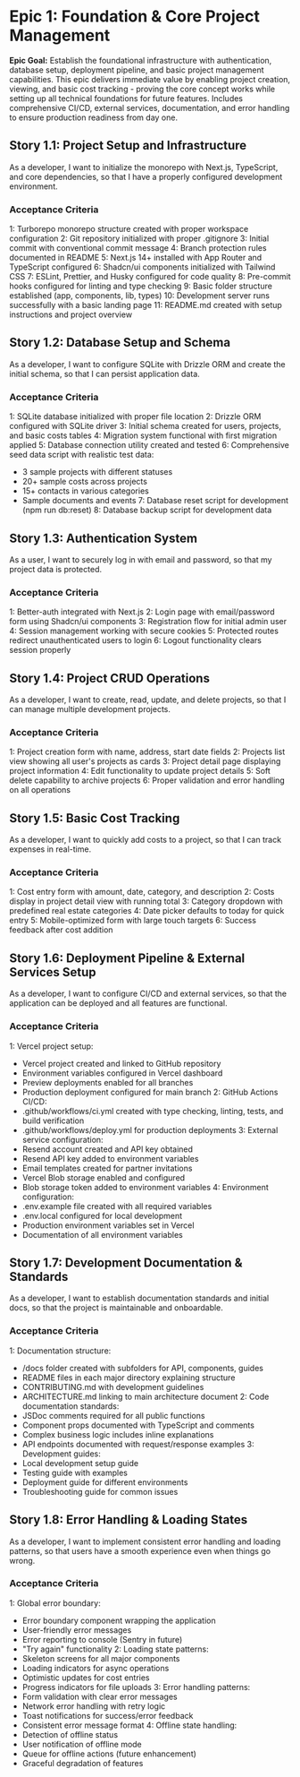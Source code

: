 # Epic 1: Foundation & Core Project Management

**Epic Goal:** Establish the foundational infrastructure with authentication, database setup, deployment pipeline, and basic project management capabilities. This epic delivers immediate value by enabling project creation, viewing, and basic cost tracking - proving the core concept works while setting up all technical foundations for future features. Includes comprehensive CI/CD, external services, documentation, and error handling to ensure production readiness from day one.

## Story 1.1: Project Setup and Infrastructure

As a developer,
I want to initialize the monorepo with Next.js, TypeScript, and core dependencies,
so that I have a properly configured development environment.

### Acceptance Criteria
1: Turborepo monorepo structure created with proper workspace configuration
2: Git repository initialized with proper .gitignore
3: Initial commit with conventional commit message
4: Branch protection rules documented in README
5: Next.js 14+ installed with App Router and TypeScript configured
6: Shadcn/ui components initialized with Tailwind CSS
7: ESLint, Prettier, and Husky configured for code quality
8: Pre-commit hooks configured for linting and type checking
9: Basic folder structure established (app, components, lib, types)
10: Development server runs successfully with a basic landing page
11: README.md created with setup instructions and project overview

## Story 1.2: Database Setup and Schema

As a developer,
I want to configure SQLite with Drizzle ORM and create the initial schema,
so that I can persist application data.

### Acceptance Criteria
1: SQLite database initialized with proper file location
2: Drizzle ORM configured with SQLite driver
3: Initial schema created for users, projects, and basic costs tables
4: Migration system functional with first migration applied
5: Database connection utility created and tested
6: Comprehensive seed data script with realistic test data:
   - 3 sample projects with different statuses
   - 20+ sample costs across projects
   - 15+ contacts in various categories
   - Sample documents and events
7: Database reset script for development (npm run db:reset)
8: Database backup script for development data

## Story 1.3: Authentication System

As a user,
I want to securely log in with email and password,
so that my project data is protected.

### Acceptance Criteria
1: Better-auth integrated with Next.js
2: Login page with email/password form using Shadcn/ui components
3: Registration flow for initial admin user
4: Session management working with secure cookies
5: Protected routes redirect unauthenticated users to login
6: Logout functionality clears session properly

## Story 1.4: Project CRUD Operations

As a developer,
I want to create, read, update, and delete projects,
so that I can manage multiple development projects.

### Acceptance Criteria
1: Project creation form with name, address, start date fields
2: Projects list view showing all user's projects as cards
3: Project detail page displaying project information
4: Edit functionality to update project details
5: Soft delete capability to archive projects
6: Proper validation and error handling on all operations

## Story 1.5: Basic Cost Tracking

As a developer,
I want to quickly add costs to a project,
so that I can track expenses in real-time.

### Acceptance Criteria
1: Cost entry form with amount, date, category, and description
2: Costs display in project detail view with running total
3: Category dropdown with predefined real estate categories
4: Date picker defaults to today for quick entry
5: Mobile-optimized form with large touch targets
6: Success feedback after cost addition

## Story 1.6: Deployment Pipeline & External Services Setup

As a developer,
I want to configure CI/CD and external services,
so that the application can be deployed and all features are functional.

### Acceptance Criteria
1: Vercel project setup:
   - Vercel project created and linked to GitHub repository
   - Environment variables configured in Vercel dashboard
   - Preview deployments enabled for all branches
   - Production deployment configured for main branch
2: GitHub Actions CI/CD:
   - .github/workflows/ci.yml created with type checking, linting, tests, and build verification
   - .github/workflows/deploy.yml for production deployments
3: External service configuration:
   - Resend account created and API key obtained
   - Resend API key added to environment variables
   - Email templates created for partner invitations
   - Vercel Blob storage enabled and configured
   - Blob storage token added to environment variables
4: Environment configuration:
   - .env.example file created with all required variables
   - .env.local configured for local development
   - Production environment variables set in Vercel
   - Documentation of all environment variables

## Story 1.7: Development Documentation & Standards

As a developer,
I want to establish documentation standards and initial docs,
so that the project is maintainable and onboardable.

### Acceptance Criteria
1: Documentation structure:
   - /docs folder created with subfolders for API, components, guides
   - README files in each major directory explaining structure
   - CONTRIBUTING.md with development guidelines
   - ARCHITECTURE.md linking to main architecture document
2: Code documentation standards:
   - JSDoc comments required for all public functions
   - Component props documented with TypeScript and comments
   - Complex business logic includes inline explanations
   - API endpoints documented with request/response examples
3: Development guides:
   - Local development setup guide
   - Testing guide with examples
   - Deployment guide for different environments
   - Troubleshooting guide for common issues

## Story 1.8: Error Handling & Loading States

As a developer,
I want to implement consistent error handling and loading patterns,
so that users have a smooth experience even when things go wrong.

### Acceptance Criteria
1: Global error boundary:
   - Error boundary component wrapping the application
   - User-friendly error messages
   - Error reporting to console (Sentry in future)
   - "Try again" functionality
2: Loading state patterns:
   - Skeleton screens for all major components
   - Loading indicators for async operations
   - Optimistic updates for cost entries
   - Progress indicators for file uploads
3: Error handling patterns:
   - Form validation with clear error messages
   - Network error handling with retry logic
   - Toast notifications for success/error feedback
   - Consistent error message format
4: Offline state handling:
   - Detection of offline status
   - User notification of offline mode
   - Queue for offline actions (future enhancement)
   - Graceful degradation of features
